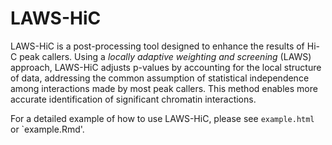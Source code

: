 # LAWS-HiC

LAWS-HiC is a post-processing tool designed to enhance the results of Hi-C peak callers. Using a *locally adaptive weighting and screening* (LAWS) approach, LAWS-HiC adjusts p-values by accounting for the local structure of data, addressing the common assumption of statistical independence among interactions made by most peak callers. This method enables more accurate identification of significant chromatin interactions.

For a detailed example of how to use LAWS-HiC, please see `example.html` or `example.Rmd'.